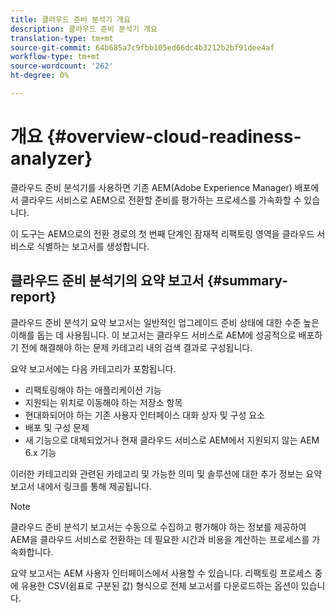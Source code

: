 ```yaml
---
title: 클라우드 준비 분석기 개요
description: 클라우드 준비 분석기 개요
translation-type: tm+mt
source-git-commit: 64b685a7c9fbb105ed66dc4b3212b2bf91dee4af
workflow-type: tm+mt
source-wordcount: '262'
ht-degree: 0%

---
```



# 개요 {#overview-cloud-readiness-analyzer}

클라우드 준비 분석기를 사용하면 기존 AEM(Adobe Experience Manager) 배포에서 클라우드 서비스로 AEM으로 전환할 준비를 평가하는 프로세스를 가속화할 수 있습니다.

이 도구는 AEM으로의 전환 경로의 첫 번째 단계인 잠재적 리팩토링 영역을 클라우드 서비스로 식별하는 보고서를 생성합니다.

## 클라우드 준비 분석기의 요약 보고서 {#summary-report}

클라우드 준비 분석기 요약 보고서는 일반적인 업그레이드 준비 상태에 대한 수준 높은 이해를 돕는 데 사용됩니다. 이 보고서는 클라우드 서비스로 AEM에 성공적으로 배포하기 전에 해결해야 하는 문제 카테고리 내의 검색 결과로 구성됩니다.

요약 보고서에는 다음 카테고리가 포함됩니다.

* 리팩토링해야 하는 애플리케이션 기능
* 지원되는 위치로 이동해야 하는 저장소 항목
* 현대화되어야 하는 기존 사용자 인터페이스 대화 상자 및 구성 요소
* 배포 및 구성 문제
* 새 기능으로 대체되었거나 현재 클라우드 서비스로 AEM에서 지원되지 않는 AEM 6.x 기능

이러한 카테고리와 관련된 카테고리 및 가능한 의미 및 솔루션에 대한 추가 정보는 요약 보고서 내에서 링크를 통해 제공됩니다.

>[!NOTE]
>클라우드 준비 분석기 보고서는 수동으로 수집하고 평가해야 하는 정보를 제공하여 AEM을 클라우드 서비스로 전환하는 데 필요한 시간과 비용을 계산하는 프로세스를 가속화합니다.

요약 보고서는 AEM 사용자 인터페이스에서 사용할 수 있습니다. 리팩토링 프로세스 중에 유용한 CSV(쉼표로 구분된 값) 형식으로 전체 보고서를 다운로드하는 옵션이 있습니다.